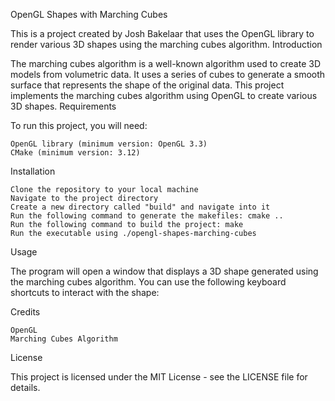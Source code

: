 OpenGL Shapes with Marching Cubes

This is a project created by Josh Bakelaar that uses the OpenGL library to render various 3D shapes using the marching cubes algorithm.
Introduction

The marching cubes algorithm is a well-known algorithm used to create 3D models from volumetric data. It uses a series of cubes to generate a smooth surface that represents the shape of the original data. This project implements the marching cubes algorithm using OpenGL to create various 3D shapes.
Requirements

To run this project, you will need:

    OpenGL library (minimum version: OpenGL 3.3)
    CMake (minimum version: 3.12)

Installation

    Clone the repository to your local machine
    Navigate to the project directory
    Create a new directory called "build" and navigate into it
    Run the following command to generate the makefiles: cmake ..
    Run the following command to build the project: make
    Run the executable using ./opengl-shapes-marching-cubes

Usage

The program will open a window that displays a 3D shape generated using the marching cubes algorithm. You can use the following keyboard shortcuts to interact with the shape:

Credits

    OpenGL
    Marching Cubes Algorithm

License

This project is licensed under the MIT License - see the LICENSE file for details.